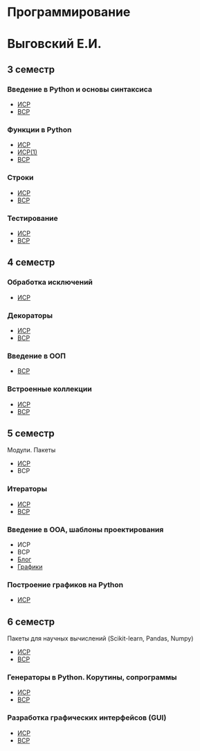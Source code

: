 # Программирование
# Выговский Е.И.

## 3 семестр
### Введение в Python и основы синтаксиса
* <a href="https://replit.com/@eivygovsky/isr#main.py">ИСР</a>
* <a href="https://github.com/eugenexii/prog/blob/master/sem3/1/vsr.pdf">ВСР</a> 
### Функции в Python
* <a href="https://replit.com/@eivygovsky/isr-1#main.py">ИСР</a>
* <a href="https://replit.com/@eivygovsky/isr-2#main.py">ИСР(1)</a>
* <a href="https://replit.com/@eivygovsky/vsr#main.py">ВСР</a>
### Строки
* <a href="https://replit.com/@eivygovsky/isr-3#main.py">ИСР</a>
* <a href="https://replit.com/@eivygovsky/vsr-1#main.py">ВСР</a>
### Тестирование
* <a href="https://replit.com/@eivygovsky/isr-4#main.py">ИСР</a>
* <a href="https://github.com/eugenexii/prog/blob/master/sem3/4/vsr.pdf">ВСР</a> 
## 4 семестр
### Обработка исключений
* <a href="https://replit.com/@eivygovsky/isr-4#main.py">ИСР</a>
### Декораторы
* <a href="https://replit.com/@eivygovsky/isr-5#main.py">ИСР</a>
* <a href="https://replit.com/@eivygovsky/vsr-2#main.py">ВСР</a>
### Введение в ООП
* <a href="https://replit.com/@eivygovsky/vsr-3#main.py">ВСР</a>
### Встроенные коллекции
* <a href="https://replit.com/@eivygovsky/isr-6#main.py">ИСР</a>
* <a href="https://replit.com/@eivygovsky/vsr-4#main.py">ВСР</a>
## 5 семестр
Модули. Пакеты
* <a href="https://replit.com/@eivygovsky/isr-7#main.py">ИСР</a>
* ВСР
### Итераторы
* <a href="https://replit.com/@eivygovsky/isr-8#main.py">ИСР</a>
* <a href="https://replit.com/@eivygovsky/vsr-5#main.py">ВСР</a>
### Введение в ООА, шаблоны проектирования
* ИСР
* ВСР
* <a href="https://replit.com/@eivygovsky/blog#main.py">Блог</a>
* <a href="https://replit.com/@eivygovsky/graph#main.py">Графики</a>
### Построение графиков на Python
* <a href="https://replit.com/@eivygovsky/isr-9#main.py">ИСР</a>
## 6 семестр
Пакеты для научных вычислений (Scikit-learn, Pandas, Numpy)
* <a href="https://replit.com/@eivygovsky/isr-10#main.py">ИСР</a>
* <a href="https://replit.com/@eivygovsky/vsr-6#main.py">ВСР</a>
### Генераторы в Python. Корутины, сопрограммы
* <a href="https://replit.com/@eivygovsky/isr-11#main.py">ИСР</a>
* <a href="https://replit.com/@eivygovsky/vsr-7#main.py">ВСР</a>
### Разработка графических интерфейсов (GUI)
* <a href="https://github.com/eugenexii/prog/tree/master/sem6/isr">ИСР</a> 
* <a href="https://github.com/eugenexii/prog/blob/master/sem6/VSR3.py">ВСР</a>
